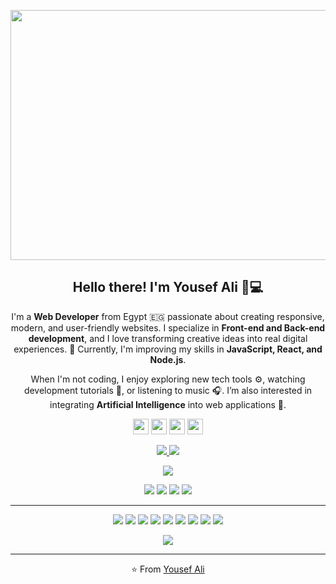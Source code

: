 <p align="center">
 <img width="800" height="400" src="https://github.com/dfrt122330-alt/dfrt122330-alt/blob/main/assets/welcome.gif">
</p>

<h2 align="center">Hello there! I'm <b>Yousef Ali</b> 👋💻</h2>

<p align="center">
I'm a <b>Web Developer</b> from Egypt 🇪🇬 passionate about creating responsive, modern, and user-friendly websites.  
I specialize in <b>Front-end and Back-end development</b>, and I love transforming creative ideas into real digital experiences. 🚀  
Currently, I'm improving my skills in <b>JavaScript, React, and Node.js</b>.
</p>

<p align="center">
When I'm not coding, I enjoy exploring new tech tools ⚙️, watching development tutorials 🎥, or listening to music 🎧.  
I’m also interested in integrating <b>Artificial Intelligence</b> into web applications 🤖.
</p>

<p align="center">
  <a href="https://twitter.com/"><img src="https://img.shields.io/badge/twitter-%231DA1F2.svg?&style=for-the-badge&logo=twitter&logoColor=white" height="25"></a>
  <a href="https://www.linkedin.com/in/"><img src="https://img.shields.io/badge/linkedin-%230077B5.svg?&style=for-the-badge&logo=linkedin&logoColor=white" height="25"></a>
  <a href="https://www.instagram.com/"><img src="https://img.shields.io/badge/instagram-%23E4405F.svg?&style=for-the-badge&logo=instagram&logoColor=white" height="25"></a>
  <a href="mailto:"><img src="https://img.shields.io/badge/Email-%23D14836.svg?&style=for-the-badge&logo=gmail&logoColor=white" height="25"></a>
</p>

<p align="center">
  <a href="https://github.com/dfrt122330-alt">
    <img src="https://badges.pufler.dev/visits/dfrt122330-alt/dfrt122330-alt?style=flat-square&color=black&logo=github">
  </a>
  <a href="https://github.com/dfrt122330-alt?tab=repositories">
    <img src="https://badges.pufler.dev/repos/dfrt122330-alt?style=flat-square&color=black&logo=github">
  </a>
</p>

<p align="center">
  <a href="https://github.com/dfrt122330-alt">
    <img src="https://img.shields.io/github/followers/dfrt122330-alt?style=social">
  </a>
</p>

<p align="center">
  <img src="https://img.shields.io/badge/Front-End Development-blue"> 
  <img src="https://img.shields.io/badge/Back-End Development-green"> 
  <img src="https://img.shields.io/badge/AI Integration-purple"> 
  <img src="https://img.shields.io/badge/Web Design-orange"> 
</p>

<hr>

<p align="center">
  <img src="https://img.shields.io/badge/html5-%23E34F26.svg?&style=for-the-badge&logo=html5&logoColor=white"/>
  <img src="https://img.shields.io/badge/css3-%231572B6.svg?&style=for-the-badge&logo=css3&logoColor=white"/>
  <img src="https://img.shields.io/badge/javascript-%23323330.svg?&style=for-the-badge&logo=javascript&logoColor=%23F7DF1E"/>
  <img src="https://img.shields.io/badge/react-%23061DAF.svg?&style=for-the-badge&logo=react&logoColor=white"/>
  <img src="https://img.shields.io/badge/node.js-%23339933.svg?&style=for-the-badge&logo=node.js&logoColor=white"/>
  <img src="https://img.shields.io/badge/php-%23777BB4.svg?&style=for-the-badge&logo=php&logoColor=white"/>
  <img src="https://img.shields.io/badge/mysql-%2300f.svg?&style=for-the-badge&logo=mysql&logoColor=white"/>
  <img src="https://img.shields.io/badge/git-%23F05033.svg?&style=for-the-badge&logo=git&logoColor=white"/>
  <img src="https://img.shields.io/badge/github-%23121011.svg?&style=for-the-badge&logo=github&logoColor=white"/>
</p>

<p align="center">
  <img align="center" src="https://github-readme-stats.vercel.app/api?username=dfrt122330-alt&show_icons=true&theme=radical">
</p>

<hr>

<p align="center">
⭐️ From <a href="https://github.com/dfrt122330-alt">Yousef Ali</a>
</p>
